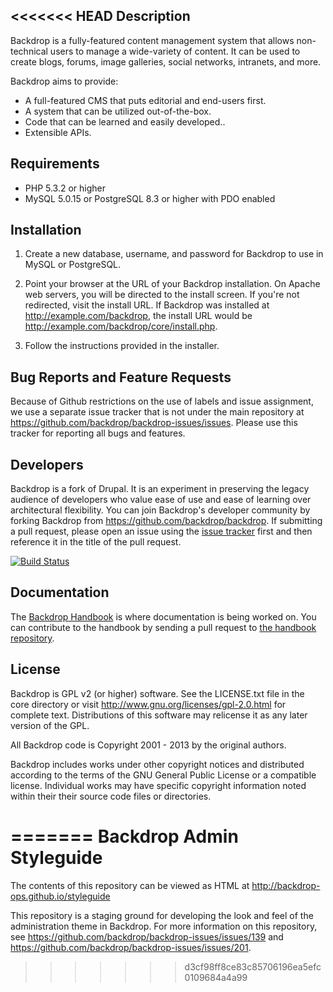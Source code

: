 <<<<<<< HEAD
Description
-----------

Backdrop is a fully-featured content management system that allows non-technical
users to manage a wide-variety of content. It can be used to create blogs,
forums, image galleries, social networks, intranets, and more.

Backdrop aims to provide:

- A full-featured CMS that puts editorial and end-users first.
- A system that can be utilized out-of-the-box.
- Code that can be learned and easily developed..
- Extensible APIs.

Requirements
------------
- PHP 5.3.2 or higher
- MySQL 5.0.15 or PostgreSQL 8.3 or higher with PDO enabled

Installation
------------

1. Create a new database, username, and password for Backdrop to use in MySQL
   or PostgreSQL.

2. Point your browser at the URL of your Backdrop installation. On Apache web
   servers, you will be directed to the install screen. If you're not
   redirected, visit the install URL. If Backdrop was installed at
   http://example.com/backdrop, the install URL would be
   http://example.com/backdrop/core/install.php.

3. Follow the instructions provided in the installer.

Bug Reports and Feature Requests
--------------------------------
Because of Github restrictions on the use of labels and issue assignment,
we use a separate issue tracker that is not under the main repository at
https://github.com/backdrop/backdrop-issues/issues. Please use this tracker
for reporting all bugs and features.

Developers
----------
Backdrop is a fork of Drupal. It is an experiment in preserving the legacy
audience of developers who value ease of use and ease of learning over
architectural flexibility. You can join Backdrop's developer community by
forking Backdrop from https://github.com/backdrop/backdrop. If submitting
a pull request, please open an issue using the
[issue tracker](https://github.com/backdrop/backdrop-issues/issues) 
first and then reference it in the title of the pull request.

[![Build Status](https://travis-ci.org/backdrop/backdrop.png)](https://travis-ci.org/backdrop/backdrop)

Documentation
-------------
The [Backdrop Handbook](http://handbook.backdropcms.org/) is where 
documentation is being worked on. You can contribute to the handbook by
sending a pull request to [the handbook repository](https://github.com/backdrop/handbook). 

License
-------
Backdrop is GPL v2 (or higher) software. See the LICENSE.txt file in the
core directory or visit http://www.gnu.org/licenses/gpl-2.0.html for
complete text. Distributions of this software may relicense it as any
later version of the GPL.

All Backdrop code is Copyright 2001 - 2013 by the original authors.

Backdrop includes works under other copyright notices and distributed
according to the terms of the GNU General Public License or a compatible
license. Individual works may have specific copyright information noted within
their their source code files or directories.

=======
Backdrop Admin Styleguide
=========================

The contents of this repository can be viewed as HTML at http://backdrop-ops.github.io/styleguide

This repository is a staging ground for developing the look and feel of the administration theme in Backdrop. For more information on this repository, see https://github.com/backdrop/backdrop-issues/issues/139 and https://github.com/backdrop/backdrop-issues/issues/201.
>>>>>>> d3cf98ff8ce83c85706196ea5efc0109684a4a99
